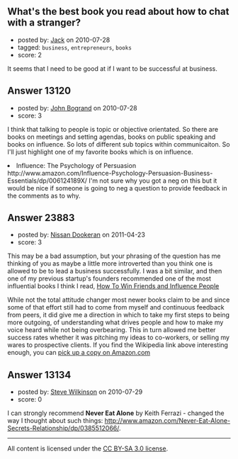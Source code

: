 ## What's the best book you read about how to chat with a stranger?

- posted by: [Jack](https://stackexchange.com/users/-1/3751-jack) on 2010-07-28
- tagged: `business`, `entrepreneurs`, `books`
- score: 2

It seems that I need to be good at if I want to be successful at business.


## Answer 13120

- posted by: [John Bogrand](https://stackexchange.com/users/-1/3577-john-bogrand) on 2010-07-28
- score: 3

I think that talking to people is topic or objective orientated.  So there are books on meetings and setting agendas, books on public speaking and books on influence.  So lots of different sub topics within communicaiton.  So I'll just highlight one of my favorite books which is on influence.  
<li>Influence: The Psychology of Persuasion <br>
http://www.amazon.com/Influence-Psychology-Persuasion-Business-Essentials/dp/006124189X/
I'm not sure why you got a neg on this but it would be nice if someone is going to neg a question to provide feedback in the comments as to why.  


## Answer 23883

- posted by: [Nissan Dookeran](https://stackexchange.com/users/-1/9904-nissan-dookeran) on 2011-04-23
- score: 3

<p>This may be a bad assumption, but your phrasing of the question has me thinking of you as maybe a little more introverted than you think one is allowed to be to lead a business successfully. I was a bit similar, and then one of my previous startup's founders recommended one of the most influential books I think I read, <a href="http://en.wikipedia.org/wiki/How_to_Win_Friends_and_Influence_People" rel="nofollow">How To Win Friends and Influence People</a></p>

<p>While not the total attitude changer most newer books claim to be and since some of that effort still had to come from myself and continuous feedback from peers, it did give me a direction in which to take my first steps to being more outgoing, of understanding what drives people and how to make my voice heard while not being overbearing. This in turn allowed me better success rates whether it was pitching my ideas to co-workers, or selling my wares to prospective clients.
If you find the Wikipedia link above interesting enough, you can <a href="http://rads.stackoverflow.com/amzn/click/0671723650" rel="nofollow">pick up a copy on Amazon.com</a></p>



## Answer 13134

- posted by: [Steve Wilkinson](https://stackexchange.com/users/-1/2177-steve-wilkinson) on 2010-07-29
- score: 0

I can strongly recommend **Never Eat Alone** by Keith Ferrazi - changed the way I thought about such things: http://www.amazon.com/Never-Eat-Alone-Secrets-Relationship/dp/0385512066/.



---

All content is licensed under the [CC BY-SA 3.0 license](https://creativecommons.org/licenses/by-sa/3.0/).
